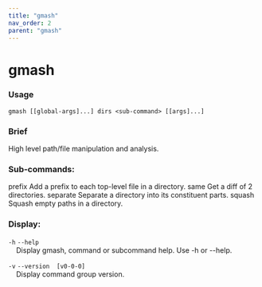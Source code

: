 ```yaml
---
title: "gmash"
nav_order: 2
parent: "gmash"
---
```


# gmash

### Usage
`gmash [[global-args]...] dirs <sub-command> [[args]...]`

### Brief
High level path/file manipulation and analysis.

### Sub-commands:
prefix                                Add a prefix to each top-level file in a directory.
same                                  Get a diff of 2 directories.
separate                              Separate a directory into its constituent parts.
squash                                Squash empty paths in a directory.

### Display:
`-h`  `--help` \
&nbsp;&nbsp;&nbsp;&nbsp;Display gmash, command or subcommand help. Use -h or --help.

`-v`  `--version  [v0-0-0]` \
&nbsp;&nbsp;&nbsp;&nbsp;Display command group version.
